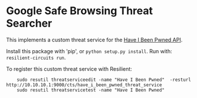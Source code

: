 # Google Safe Browsing Threat Searcher

This implements a custom threat service for the
[Have I Been Pwned API](https://haveibeenpwned.com/API/v2).

Install this package with 'pip', or `python setup.py install`.
Run with: `resilient-circuits run`.

To register this custom threat service with Resilient:
```
    sudo resutil threatserviceedit -name "Have I Been Pwned"  -resturl http://10.10.10.1:9000/cts/have_i_been_pwned_threat_service
    sudo resutil threatservicetest -name "Have I Been Pwned"
```